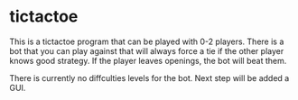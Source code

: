 # tictactoe
This is a tictactoe program that can be played with 0-2 players. There is a bot that you can play against that will always force a tie 
if the other player knows good strategy. If the player leaves openings, the bot will beat them. 

There is currently no diffculties levels for the bot. Next step will be added a GUI.
